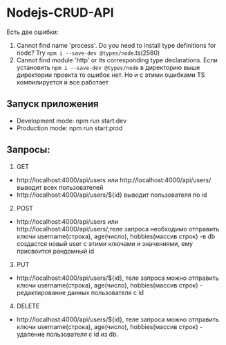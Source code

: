# Nodejs-CRUD-API
Есть две ошибки:
1. Cannot find name 'process'. Do you need to install type definitions for node? Try `npm i --save-dev @types/node`.ts(2580)
2. Cannot find module 'http' or its corresponding type declarations.
Если установить  `npm i --save-dev @types/node` в директорию выше директории проекта то ошибок нет. Но и с этими ошибками TS компилируется и все работает
## Запуск приложения
- Development mode: npm run start:dev 
- Production mode: npm run start:prod 

## Запросы:
1. GET 
- http://localhost:4000/api/users или http://localhost:4000/api/users/ выводит всех пользователей
- http://localhost:4000/api/users/${id} выводит пользователя по id

2. POST
- http://localhost:4000/api/users или http://localhost:4000/api/users/,теле запроса необходимо отправить ключи username(строка), age(число), hobbies(массив строк) -в db создастся новый user c этими  ключами и значениями, ему присвоится рандомный id  

3. PUT
- http://localhost:4000/api/users/${id}, теле запроса можно отправить ключи username(строка), age(число), hobbies(массив строк) - редактирование данных пользователя с id

4. DELETE
- http://localhost:4000/api/users/${id}, теле запроса можно отправить ключи username(строка), age(число), hobbies(массив строк) - удаление пользователя с id из db.